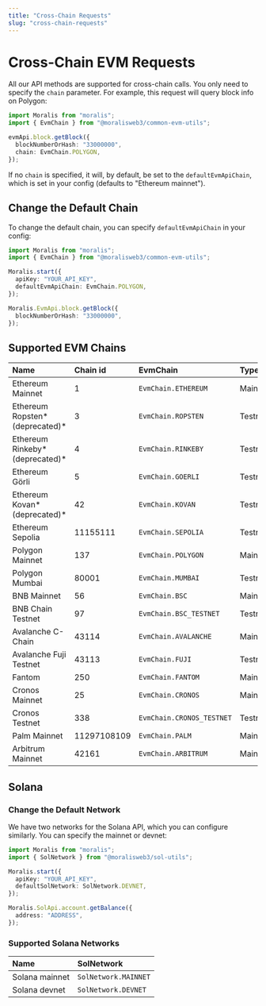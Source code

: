 ```yaml
---
title: "Cross-Chain Requests"
slug: "cross-chain-requests"
---
```


# Cross-Chain EVM Requests

All our API methods are supported for cross-chain calls. You only need to specify the `chain` parameter. For example, this request will query block info on Polygon:

```typescript
import Moralis from "moralis";
import { EvmChain } from "@moralisweb3/common-evm-utils";

evmApi.block.getBlock({
  blockNumberOrHash: "33000000",
  chain: EvmChain.POLYGON,
});
```

If no `chain` is specified, it will, by default, be set to the `defaultEvmApiChain`, which is set in your config (defaults to "Ethereum mainnet").

## Change the Default Chain

To change the default chain, you can specify `defaultEvmApiChain` in your config:

```typescript
import Moralis from "moralis";
import { EvmChain } from "@moralisweb3/common-evm-utils";

Moralis.start({
  apiKey: "YOUR_API_KEY",
  defaultEvmApiChain: EvmChain.POLYGON,
});

Moralis.EvmApi.block.getBlock({
  blockNumberOrHash: "33000000",
});
```

## Supported EVM Chains

| Name                            | Chain id    | EvmChain                  | Type    |
| :------------------------------ | :---------- | :------------------------ | :------ |
| Ethereum Mainnet                | 1           | `EvmChain.ETHEREUM`       | Mainnet |
| Ethereum Ropsten* (deprecated)* | 3           | `EvmChain.ROPSTEN`        | Testnet |
| Ethereum Rinkeby* (deprecated)* | 4           | `EvmChain.RINKEBY`        | Testnet |
| Ethereum Görli                  | 5           | `EvmChain.GOERLI`         | Testnet |
| Ethereum Kovan* (deprecated)*   | 42          | `EvmChain.KOVAN`          | Testnet |
| Ethereum Sepolia                | 11155111    | `EvmChain.SEPOLIA`        | Testnet |
| Polygon Mainnet                 | 137         | `EvmChain.POLYGON`        | Mainnet |
| Polygon Mumbai                  | 80001       | `EvmChain.MUMBAI`         | Testnet |
| BNB Mainnet                     | 56          | `EvmChain.BSC`            | Mainnet |
| BNB Chain Testnet               | 97          | `EvmChain.BSC_TESTNET`    | Testnet |
| Avalanche C-Chain               | 43114       | `EvmChain.AVALANCHE`      | Mainnet |
| Avalanche Fuji Testnet          | 43113       | `EvmChain.FUJI`           | Testnet |
| Fantom                          | 250         | `EvmChain.FANTOM`         | Mainnet |
| Cronos Mainnet                  | 25          | `EvmChain.CRONOS`         | Mainnet |
| Cronos Testnet                  | 338         | `EvmChain.CRONOS_TESTNET` | Testnet |
| Palm Mainnet                    | 11297108109 | `EvmChain.PALM`           | Mainnet |
| Arbitrum Mainnet                | 42161       | `EvmChain.ARBITRUM`       | Mainnet |

## Solana

### Change the Default Network

We have two networks for the Solana API, which you can configure similarly. You can specify the mainnet or devnet:

```typescript
import Moralis from "moralis";
import { SolNetwork } from "@moralisweb3/sol-utils";

Moralis.start({
  apiKey: "YOUR_API_KEY",
  defaultSolNetwork: SolNetwork.DEVNET,
});

Moralis.SolApi.account.getBalance({
  address: "ADDRESS",
});
```

### Supported Solana Networks

| Name           | SolNetwork           |
| :------------- | :------------------- |
| Solana mainnet | `SolNetwork.MAINNET` |
| Solana devnet  | `SolNetwork.DEVNET`  |

